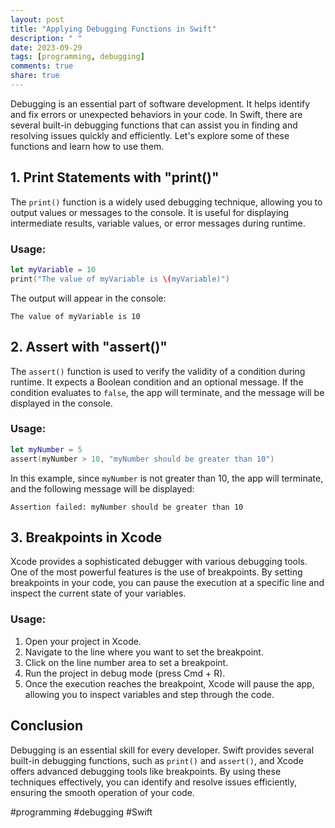 ```yaml
---
layout: post
title: "Applying Debugging Functions in Swift"
description: " "
date: 2023-09-29
tags: [programming, debugging]
comments: true
share: true
---
```


Debugging is an essential part of software development. It helps identify and fix errors or unexpected behaviors in your code. In Swift, there are several built-in debugging functions that can assist you in finding and resolving issues quickly and efficiently. Let's explore some of these functions and learn how to use them.

## 1. Print Statements with "print()"

The `print()` function is a widely used debugging technique, allowing you to output values or messages to the console. It is useful for displaying intermediate results, variable values, or error messages during runtime.

### Usage:

```swift
let myVariable = 10
print("The value of myVariable is \(myVariable)")
```

The output will appear in the console:

```
The value of myVariable is 10
```

## 2. Assert with "assert()"

The `assert()` function is used to verify the validity of a condition during runtime. It expects a Boolean condition and an optional message. If the condition evaluates to `false`, the app will terminate, and the message will be displayed in the console. 

### Usage:

```swift
let myNumber = 5
assert(myNumber > 10, "myNumber should be greater than 10")
```

In this example, since `myNumber` is not greater than 10, the app will terminate, and the following message will be displayed:

```
Assertion failed: myNumber should be greater than 10
```

## 3. Breakpoints in Xcode

Xcode provides a sophisticated debugger with various debugging tools. One of the most powerful features is the use of breakpoints. By setting breakpoints in your code, you can pause the execution at a specific line and inspect the current state of your variables.

### Usage:

1. Open your project in Xcode.
2. Navigate to the line where you want to set the breakpoint.
3. Click on the line number area to set a breakpoint.
4. Run the project in debug mode (press Cmd + R).
5. Once the execution reaches the breakpoint, Xcode will pause the app, allowing you to inspect variables and step through the code.

## Conclusion

Debugging is an essential skill for every developer. Swift provides several built-in debugging functions, such as `print()` and `assert()`, and Xcode offers advanced debugging tools like breakpoints. By using these techniques effectively, you can identify and resolve issues efficiently, ensuring the smooth operation of your code.

#programming #debugging #Swift